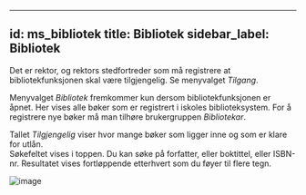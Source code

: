  ---
id: ms_bibliotek
title: Bibliotek
sidebar_label: Bibliotek
---

Det er rektor, og rektors stedfortreder som må registrere at bibliotekfunksjonen skal være tilgjengelig. Se menyvalget _Tilgang_.

Menyvalget _Bibliotek_ fremkommer kun dersom  bibliotekfunksjonen er åpnet. Her vises alle bøker som er registrert i iskoles biblioteksystem. For å registrere nye bøker må man tilhøre brukergruppen _Bibliotekar_. 

Tallet _Tilgjengelig_ viser hvor mange bøker som ligger inne og som er klare for utlån.  
Søkefeltet vises i toppen. Du kan søke på forfatter, eller boktittel, eller ISBN-nr. Resultatet vises fortløppende etterhvert som du føyer til flere tegn. 

![image](https://github.com/BarmanHanssen/iskole/assets/80097133/4512b61b-8dce-4e46-b101-cfa61427bca8)
